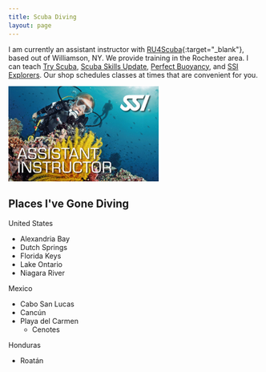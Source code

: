 ```yaml
---
title: Scuba Diving
layout: page
---
```

I am currently an assistant instructor with [RU4Scuba](https://www.ru4scubaa.com){:target="_blank"}, based out of Williamson, NY. We provide training in the Rochester area. I can teach [Try Scuba](https://ru4scubaa.com/courses/try-scuba-diving), [Scuba Skills Update](https://ru4scubaa.com/courses/scuba-skills-update), [Perfect Buoyancy](https://ru4scubaa.com/courses/perfect-buoyancy), and [SSI Explorers](https://ru4scubaa.com/courses/blue-oceans-snorkel-explorer). Our shop schedules classes at times that are convenient for you.

<div class="text-center"><img src="/assets/img/ssi_ai.jpg" alt="SSI assistant instructor card" style="width:75%; max-width:300px;" /></div>

Places I've Gone Diving
-----------------------
United States
* Alexandria Bay
* Dutch Springs
* Florida Keys
* Lake Ontario
* Niagara River

Mexico
* Cabo San Lucas
* Cancún
* Playa del Carmen
  * Cenotes

Honduras
* Roatán
